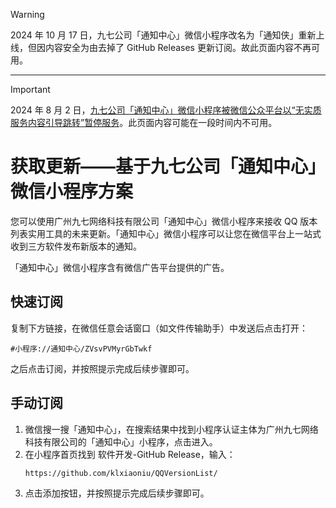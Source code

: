 > [!warning]
> 2024 年 10 月 17 日，九七公司「通知中心」微信小程序改名为「通知侠」重新上线，但因内容安全为由去掉了 GitHub Releases 更新订阅。故此页面内容不再可用。

---

> [!important]
> 2024 年 8 月 2 日，[九七公司「通知中心」微信小程序被微信公众平台以“无实质服务内容引导跳转”暂停服务](https://mp.weixin.qq.com/s/ITU6H_UjA804srGeE2-FOA)。此页面内容可能在一段时间内不可用。

# 获取更新——基于九七公司「通知中心」微信小程序方案

您可以使用广州九七网络科技有限公司「通知中心」微信小程序来接收 QQ 版本列表实用工具的未来更新。「通知中心」微信小程序可以让您在微信平台上一站式收到三方软件发布新版本的通知。

「通知中心」微信小程序含有微信广告平台提供的广告。

## 快速订阅

复制下方链接，在微信任意会话窗口（如文件传输助手）中发送后点击打开：

```
#小程序://通知中心/ZVsvPVMyrGbTwkf
```

之后点击订阅，并按照提示完成后续步骤即可。

## 手动订阅

1. 微信搜一搜「通知中心」，在搜索结果中找到小程序认证主体为广州九七网络科技有限公司的「通知中心」小程序，点击进入。
2. 在小程序首页找到 软件开发-GitHub Release，输入：
    ```
    https://github.com/klxiaoniu/QQVersionList/
    ```
3. 点击添加按钮，并按照提示完成后续步骤即可。
